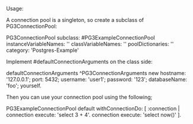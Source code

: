 Usage:

A connection pool is a singleton, so create a subclass of
PG3ConnectionPool:

PG3ConnectionPool subclass: #PG3ExampleConnectionPool
	instanceVariableNames: ''
	classVariableNames: ''
	poolDictionaries: ''
	category: 'Postgres-Example'

Implement #defaultConnectionArguments on the class side:

defaultConnectionArguments
	^PG3ConnectionArguments new
		hostname: '127.0.0.1';
		port: 5432;
		username: 'user1';
		password: '123';
		databaseName: 'foo';
		yourself.

Then you can use your connection pool using the following;

PG3ExampleConnectionPool default withConnectionDo: [ :connection |
	connection execute: 'select 3 + 4'.
	connection execute: 'select now()' ]. 